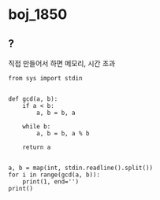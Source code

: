 # boj_1850
## ?
직접 만들어서 하면 메모리, 시간 초과

```python3
from sys import stdin


def gcd(a, b):
    if a < b:
        a, b = b, a

    while b:
        a, b = b, a % b

    return a


a, b = map(int, stdin.readline().split())
for i in range(gcd(a, b)):
    print(1, end='')
print()

```
